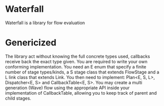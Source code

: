 # Waterfall
Waterfall is a library for flow evaluation

# Genericized
The library act without knowing the full concrete types used, callbacks receive back the exact type given. You are required to write your own conforming implementation.
You need an E enum that specify a finite number of stage types/kinds, a S stage class that extends FlowStage<E> and a L link class that extends Link. You then need to implement:
Plan<E, S, L>, Dispatcher<E, S> and CallbackTable<E, S>.
You may create a multi generation (Wave) flow using the appropriate API inside your implementation of CallbackTable, allowing you to keep track of parent and child stages.
